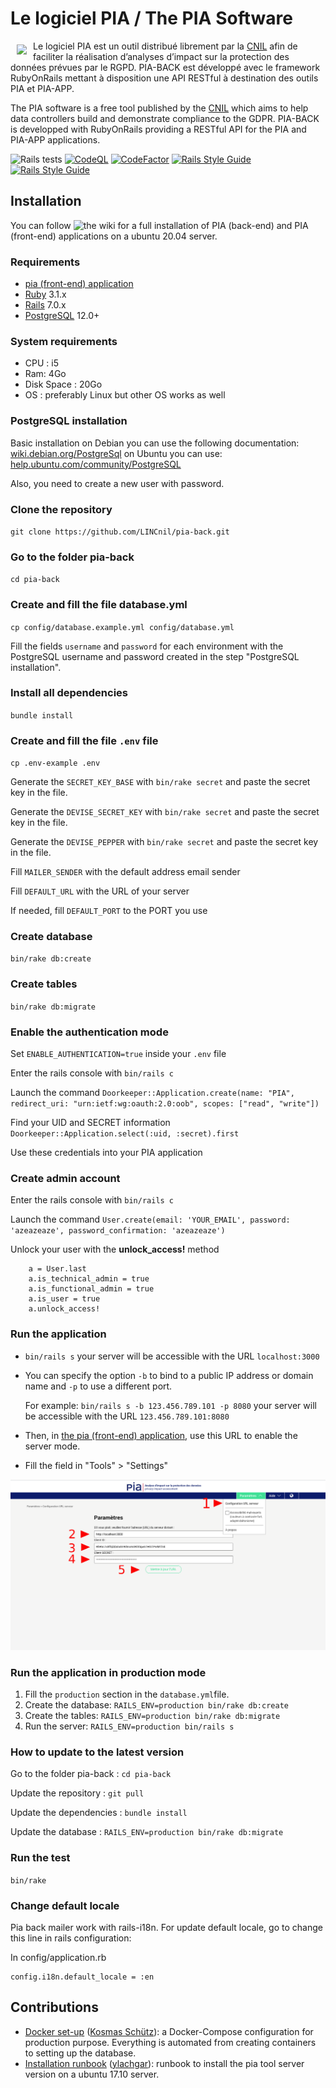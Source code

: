 # Le logiciel PIA / The PIA Software
<img src="https://raw.githubusercontent.com/LINCnil/pia/master/src/assets/images/pia-auth-logo.png" align="left" hspace="10" vspace="6"> Le logiciel PIA est un outil distribué librement par la [CNIL](https://www.cnil.fr/fr/outil-pia-telechargez-et-installez-le-logiciel-de-la-cnil) afin de faciliter la réalisation d’analyses d’impact sur la protection des données prévues par le RGPD.
PIA-BACK est développé avec le framework RubyOnRails mettant à disposition une API RESTful à destination des outils PIA et PIA-APP.

The PIA software is a free tool published by the [CNIL](https://www.cnil.fr/en/open-source-pia-software-helps-carry-out-data-protection-impact-assesment) which aims to help data controllers build and demonstrate compliance to the GDPR.
PIA-BACK is developped with RubyOnRails providing a RESTful API for the PIA and PIA-APP applications.

![Rails tests](https://github.com/lincnil/pia-back/workflows/CI/badge.svg?branch=master)
[![CodeQL](https://github.com/LINCnil/pia-back/actions/workflows/codeql-analysis.yml/badge.svg?branch=master)](https://github.com/LINCnil/pia-back/actions/workflows/codeql-analysis.yml)
[![CodeFactor](https://www.codefactor.io/repository/github/lincnil/pia-back/badge)](https://www.codefactor.io/repository/github/lincnil/pia-back)
[![Rails Style Guide](https://img.shields.io/badge/code_style-rubocop-brightgreen.svg)](https://github.com/rubocop/rubocop-rails)
[![Rails Style Guide](https://img.shields.io/badge/code_style-community-brightgreen.svg)](https://rails.rubystyle.guide)

## Installation
You can follow ![the wiki](https://github.com/LINCnil/pia-back/wiki) for a full installation of PIA (back-end) and PIA (front-end) applications on a ubuntu 20.04 server.

### Requirements
- [pia (front-end) application](https://github.com/LINCnil/pia)
- [Ruby](http://www.ruby-lang.org) 3.1.x
- [Rails](http://rubyonrails.org) 7.0.x
- [PostgreSQL](https://www.postgresql.org) 12.0+

### System requirements
- CPU : i5
- Ram: 4Go
- Disk Space : 20Go
- OS : preferably Linux but other OS works as well

### PostgreSQL installation
Basic installation on Debian you can use the following documentation: [wiki.debian.org/PostgreSql](https://wiki.debian.org/PostgreSql)
on Ubuntu you can use: [help.ubuntu.com/community/PostgreSQL](https://help.ubuntu.com/community/PostgreSQL)

Also, you need to create a new user with password.

### Clone the repository
`git clone https://github.com/LINCnil/pia-back.git`

### Go to the folder pia-back
`cd pia-back`

### Create and fill the file database.yml
`cp config/database.example.yml config/database.yml`

Fill the fields `username` and `password` for each environment with the PostgreSQL username and password created in the step "PostgreSQL installation".

### Install all dependencies
`bundle install`

### Create and fill the file `.env` file
`cp .env-example .env`

Generate the `SECRET_KEY_BASE` with `bin/rake secret` and paste the secret key in the file.

Generate the `DEVISE_SECRET_KEY` with `bin/rake secret` and paste the secret key in the file.

Generate the `DEVISE_PEPPER` with `bin/rake secret` and paste the secret key in the file.

Fill `MAILER_SENDER` with the default address email sender

Fill `DEFAULT_URL` with the URL of your server

If needed, fill `DEFAULT_PORT` to the PORT you use

### Create database
`bin/rake db:create`

### Create tables
`bin/rake db:migrate`

### Enable the authentication mode

Set `ENABLE_AUTHENTICATION=true` inside your `.env` file

Enter the rails console with `bin/rails c`

Launch the command `Doorkeeper::Application.create(name: "PIA", redirect_uri: "urn:ietf:wg:oauth:2.0:oob", scopes: ["read", "write"])`

Find your UID and SECRET information `Doorkeeper::Application.select(:uid, :secret).first`

Use these credentials into your PIA application

### Create admin account

Enter the rails console with `bin/rails c`

Launch the command `User.create(email: 'YOUR_EMAIL', password: 'azeazeaze', password_confirmation: 'azeazeaze')`

Unlock your user with the **unlock_access!** method

```
    a = User.last
    a.is_technical_admin = true
    a.is_functional_admin = true
    a.is_user = true
    a.unlock_access!
```

### Run the application
- `bin/rails s` your server will be accessible with the URL `localhost:3000`

- You can specify the option `-b` to bind to a public IP address or domain name and `-p` to use a different port.

    For example: `bin/rails s -b 123.456.789.101 -p 8080` your server will be accessible with the URL `123.456.789.101:8080`

- Then, in [the pia (front-end) application](https://github.com/LINCnil/pia), use this URL to enable the server mode.

- Fill the field in "Tools" > "Settings"

![PIA Settings](public/pia-settings.png)

### Run the application in production mode
1. Fill the `production` section in the `database.yml`file.
2. Create the database: `RAILS_ENV=production bin/rake db:create`
3. Create the tables: `RAILS_ENV=production bin/rake db:migrate`
4. Run the server: `RAILS_ENV=production bin/rails s`

### How to update to the latest version

Go to the folder pia-back : `cd pia-back`

Update the repository : `git pull`

Update the dependencies : `bundle install`

Update the database : `RAILS_ENV=production bin/rake db:migrate`

### Run the test
`bin/rake`

### Change default locale
Pia back mailer work with rails-i18n. For update default locale,
go to change this line in rails configuration:

In config/application.rb
```
config.i18n.default_locale = :en
```

## Contributions
- [Docker set-up](https://github.com/kosmas58/pia-docker) ([Kosmas Schütz](https://github.com/kosmas58)): a Docker-Compose configuration for production purpose. Everything is automated from creating containers to setting up the database.
- [Installation runbook](https://github.com/LINCnil/pia/issues/77) ([ylachgar](https://github.com/ylachgar)): runbook to install the pia tool server version on a ubuntu 17.10 server.

